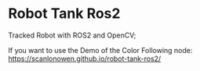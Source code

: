 # Robot Tank Ros2
Tracked Robot with ROS2 and OpenCV;                  

If you want to use the Demo of the Color Following node: 
https://scanlonowen.github.io/robot-tank-ros2/ 
